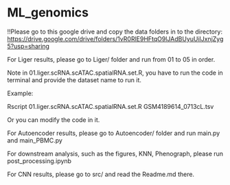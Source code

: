 # ML_genomics

!!Please go to this google drive and copy the data folders in to the directory:
https://drive.google.com/drive/folders/1vR0RlE9HFtqO9lJAdBUyuUilJxnjZyg5?usp=sharing

For Liger results, please go to Liger/ folder and run from 01 to 05 in order. 

Note in 01.liger.scRNA.scATAC.spatialRNA.set.R, you have to run the code in terminal and provide the dataset name to run it. 

Example:

Rscript 01.liger.scRNA.scATAC.spatialRNA.set.R GSM4189614_0713cL.tsv

Or you can modify the code in it.

For Autoencoder results, please go to Autoencoder/ folder and run main.py and main_PBMC.py

For downstream analysis, such as the figures, KNN, Phenograph, please run post_processing.ipynb

For CNN results, please go to src/ and read the Readme.md there.

